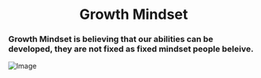 # **<center> Growth Mindset </center>**

### Growth Mindset is believing that our abilities can be developed, they are not fixed as fixed mindset people beleive.

![Image](https://3kllhk1ibq34qk6sp3bhtox1-wpengine.netdna-ssl.com/wp-content/uploads/NewGrowthMindset2.png)
